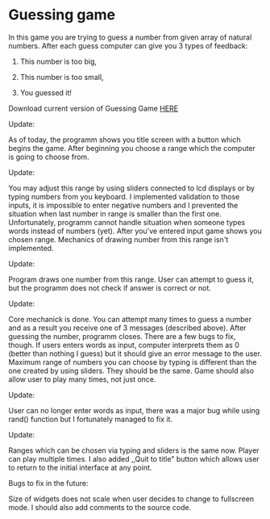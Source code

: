# Guessing game

In this game you are trying to guess a number from given array of natural numbers. After each guess computer can give you 3 types of feedback:

1) This number is too big,

2) This number is too small,

3) You guessed it!

Download current version of Guessing Game [HERE](https://github.com/AdrianSuliga/Simple_Games/releases/tag/guessing_game_3)

Update:

As of today, the programm shows you title screen with a button which begins the game. After beginning you choose a range which the computer is going to choose from.

Update:

You may adjust this range by using sliders connected to lcd displays or by typing numbers from you keyboard. I implemented validation to those inputs, it is impossible
to enter negative numbers and I prevented the situation when last number in range is smaller than the first one. Unfortunately, programm cannot handle situation when someone types words instead of numbers (yet).
After you've entered input game shows you chosen range. Mechanics of drawing number from this range isn't implemented.

Update:

Program draws one number from this range. User can attempt to guess it, but the programm does not check if answer is correct or not.
  
Update:

Core mechanick is done. You can attempt many times to guess a number and as a result you receive one of 3 messages (described above). After guessing the number,
programm closes. There are a few bugs to fix, though. If users enters words as input, computer interprets them as 0 (better than nothing I guess) but it should give an
error message to the user. Maximum range of numbers you can choose by typing is different than the one created by using sliders. They should be the same. Game should
also allow user to play many times, not just once. 
  
Update:

User can no longer enter words as input, there was a major bug while using rand() function but I fortunately managed to fix it.
  
Update:

Ranges which can be chosen via typing and sliders is the same now. Player can play multiple times. I also added ,,Quit to title" button which allows user to     return to the initial interface at any point.

Bugs to fix in the future:

Size of widgets does not scale when user decides to change to fullscreen mode. I should also add comments to the source code.
